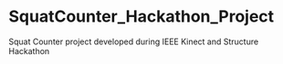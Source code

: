SquatCounter_Hackathon_Project
==============================

Squat Counter project developed during IEEE Kinect and Structure Hackathon
